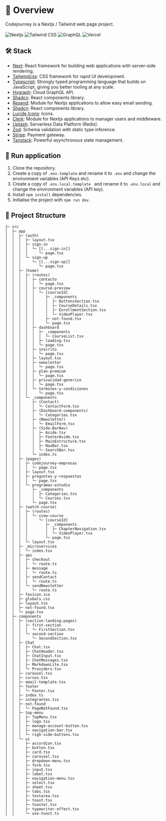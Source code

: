 # 📌 Overview

Codejourney is a Nextjs / Tailwind web page project.
<br><br>
![Nextjs](https://img.shields.io/badge/Next.js-000000?logo=next.js&logoColor=white)
![Tailwind CSS](https://img.shields.io/badge/Tailwind%20CSS-0F172A?logo=tailwind-css&logoColor=38BDF9)
![GraphQL](https://img.shields.io/badge/GraphQL-lightgrey?logo=graphql&logoColor=white)
![Vercel](https://img.shields.io/badge/Vercel-000000?logo=vercel&logoColor=white)

## 🛠️ Stack

- [Next](https://nextjs.org/): React framework for building web applications with server-side rendering.
- [Tailwindcss](https://tailwindcss.com/): CSS framework for rapid UI development.
- [Typescript](https://www.typescriptlang.org/): Strongly typed programming language that builds on JavaScript, giving you better tooling at any scale.
- [Hygraph](https://hygraph.com/): Cloud GraphQL API.
- [Shadcn](https://ui.shadcn.com/): React components library.
- [Resend](https://resend.com/): Module for Nextjs applications to allow easy email sending.
- [Shadcn](https://ui.shadcn.com/): React components library.
- [Lucide Icons](https://lucide.dev/): Icons.
- [Clerk](https://clerk.com/): Module for Nextjs applications to manager users and middleware.
- [Uptash](https://upstash.com/): Serverless Data Platform (Redis). 
- [Zod](https://zod.dev/): Schema validation with static type inference.
- [Stripe](https://stripe.com/es): Payment gateway.
- [Tanstack](https://tanstack.com/query/latest): Powerful asynchronous state management.
  
## 🚀 Run application

1. Clone the repository.
2. Create a copy of ```.env.template``` and rename it to ```.env``` and change the environment variables (API Keys etc).
3.  Create a copy of ```.env.local.template ``` and rename it to ```.env.local``` and change the environment variables (API key).
3. Install ``npm install`` dependencies.
4. Initialise the project with ```npm run dev```.

## 📁 Project Structure
```
├─ src
│  ├─ app
│  │  ├─ (auth)
│  │  │  ├─ layout.tsx
│  │  │  ├─ sign-in
│  │  │  │  └─ [[...sign-in]]
│  │  │  │     └─ page.tsx
│  │  │  └─ sign-up
│  │  │     └─ [[...sign-up]]
│  │  │        └─ page.tsx
│  │  ├─ (home)
│  │  │  ├─ (routes)
│  │  │  │  ├─ contacto
│  │  │  │  │  └─ page.tsx
│  │  │  │  ├─ course-preview
│  │  │  │  │  └─ [courseId]
│  │  │  │  │     ├─ _components
│  │  │  │  │     │  ├─ ButtonsSection.tsx
│  │  │  │  │     │  ├─ CourseDetails.tsx
│  │  │  │  │     │  ├─ EnrollmentSection.tsx
│  │  │  │  │     │  └─ VideoPlayer.tsx
│  │  │  │  │     ├─ not-found.tsx
│  │  │  │  │     └─ page.tsx
│  │  │  │  ├─ dashboard
│  │  │  │  │  ├─ _components
│  │  │  │  │  │  └─ CourseList.tsx
│  │  │  │  │  ├─ loading.tsx
│  │  │  │  │  └─ page.tsx
│  │  │  │  ├─ inscrito
│  │  │  │  │  └─ page.tsx
│  │  │  │  ├─ layout.tsx
│  │  │  │  ├─ newsletter
│  │  │  │  │  └─ page.tsx
│  │  │  │  ├─ plan-premium
│  │  │  │  │  └─ page.tsx
│  │  │  │  ├─ privacidad-generico
│  │  │  │  │  └─ page.tsx
│  │  │  │  └─ terminos-y-condiciones
│  │  │  │     └─ page.tsx
│  │  │  └─ _components
│  │  │     ├─ (Contact)
│  │  │     │  └─ ContactForm.tsx
│  │  │     ├─ (Dashboard-components)
│  │  │     │  └─ Categories.tsx
│  │  │     ├─ (Newsletter)
│  │  │     │  └─ EmailForm.tsx
│  │  │     ├─ (Side-BarNav)
│  │  │     │  ├─ Aside.tsx
│  │  │     │  ├─ FooterAside.tsx
│  │  │     │  ├─ MainEstructure.tsx
│  │  │     │  ├─ NavBar.tsx
│  │  │     │  └─ SearchBar.tsx
│  │  │     └─ index.ts
│  │  ├─ (pages)
│  │  │  ├─ codejourney-empresas
│  │  │  │  └─ page.tsx
│  │  │  ├─ layout.tsx
│  │  │  ├─ preguntas-y-respuestas
│  │  │  │  └─ page.tsx
│  │  │  └─ programas-estudio
│  │  │     ├─ _components
│  │  │     │  ├─ Categories.tsx
│  │  │     │  └─ Courses.tsx
│  │  │     └─ page.tsx
│  │  ├─ (watch-course)
│  │  │  ├─ (routes)
│  │  │  │  └─ view-course
│  │  │  │     └─ [courseId]
│  │  │  │        ├─ _components
│  │  │  │        │  ├─ ChapterNavigation.tsx
│  │  │  │        │  └─ VideoPlayer.tsx
│  │  │  │        └─ page.tsx
│  │  │  └─ layout.tsx
│  │  ├─ _microservices
│  │  │  └─ index.tsx
│  │  ├─ api
│  │  │  ├─ checkout
│  │  │  │  └─ route.ts
│  │  │  ├─ message
│  │  │  │  └─ route.ts
│  │  │  ├─ sendContact
│  │  │  │  └─ route.ts
│  │  │  └─ sendNewsletter
│  │  │     └─ route.ts
│  │  ├─ favicon.ico
│  │  ├─ globals.css
│  │  ├─ layout.tsx
│  │  ├─ not-found.tsx
│  │  └─ page.tsx
│  ├─ components
│  │  ├─ (section-landing-pages)
│  │  │  ├─ first-section
│  │  │  │  └─ FirstSection.tsx
│  │  │  └─ second-section
│  │  │     └─ SecondSection.tsx
│  │  ├─ Chat
│  │  │  ├─ Chat.tsx
│  │  │  ├─ ChatHeader.tsx
│  │  │  ├─ ChatInput.tsx
│  │  │  ├─ ChatMessages.tsx
│  │  │  ├─ MarkdownLite.tsx
│  │  │  └─ Providers.tsx
│  │  ├─ carousel.tsx
│  │  ├─ cursos.tsx
│  │  ├─ email-template.tsx
│  │  ├─ footer
│  │  │  └─ Footer.tsx
│  │  ├─ index.ts
│  │  ├─ integrantes.tsx
│  │  ├─ not-found
│  │  │  └─ PageNotFound.tsx
│  │  ├─ top-menu
│  │  │  ├─ TopMenu.tsx
│  │  │  ├─ logo.tsx
│  │  │  ├─ manage-account-button.tsx
│  │  │  ├─ navigation-bar.tsx
│  │  │  └─ righ-side-buttons.tsx
│  │  └─ ui
│  │     ├─ accordion.tsx
│  │     ├─ button.tsx
│  │     ├─ card.tsx
│  │     ├─ carousel.tsx
│  │     ├─ dropdown-menu.tsx
│  │     ├─ form.tsx
│  │     ├─ input.tsx
│  │     ├─ label.tsx
│  │     ├─ navigation-menu.tsx
│  │     ├─ select.tsx
│  │     ├─ sheet.tsx
│  │     ├─ tabs.tsx
│  │     ├─ textarea.tsx
│  │     ├─ toast.tsx
│  │     ├─ toaster.tsx
│  │     ├─ typewriter-effect.tsx
│  │     └─ use-toast.ts
```





